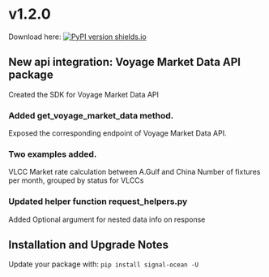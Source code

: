 # v1.2.0
Download here: [![PyPI version shields.io](https://img.shields.io/pypi/v/signal-ocean.svg)](https://pypi.python.org/pypi/signal-ocean/)

## New api integration: Voyage Market Data API package
Created the SDK for Voyage Market Data API

### Added get_voyage_market_data method.
Exposed the corresponding endpoint of Voyage Market Data API.

### Two examples added.
VLCC Market rate calculation between A.Gulf and China
Number of fixtures per month, grouped by status for VLCCs

### Updated helper function request_helpers.py
Added Optional argument for nested data info on response

## Installation and Upgrade Notes
Update your package with:
`pip install signal-ocean -U`